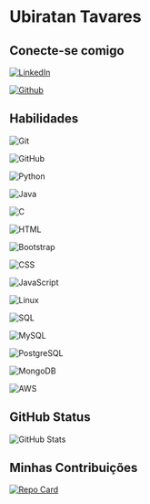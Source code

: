 # Ubiratan Tavares

## Conecte-se comigo

[![LinkedIn](https://img.shields.io/badge/LinkedIn-FF0?style=for-the-badge&logo=linkedin&logoColor=0E76A8)](https://www.linkedin.com/in/ubiratan-da-silva-tavares-a170a430/)

[![Github](https://img.shields.io/badge/GitHub-FF0?style=for-the-badge&logo=GitHub&logoColor=0E76A8)](https://github.com/ubiratantavares)

## Habilidades

![Git](https://img.shields.io/badge/Git-FF0?style=for-the-badge&logo=Git)

![GitHub](https://img.shields.io/badge/GitHub-FF0?style=for-the-badge&logo=GitHUb)

![Python](https://img.shields.io/badge/Python-FF0?style=for-the-badge&logo=python)

![Java](https://img.shields.io/badge/Java-FF0?style=for-the-badge&logo=java)

![C](https://img.shields.io/badge/C-FF0?style=for-the-badge&logo=c)

![HTML](https://img.shields.io/badge/HTML-FF0?style=for-the-badge&logo=HTML)

![Bootstrap](https://img.shields.io/badge/Bootstrap-FF0?style=for-the-badge&logo=Bootsatrap)

![CSS](https://img.shields.io/badge/CSS-FF0?style=for-the-badge&logo=CSS)

![JavaScript](https://img.shields.io/badge/JavaScript-FF0?style=for-the-badge&logo=JavaScript)

![Linux](https://img.shields.io/badge/Linux-FF0?style=for-the-badge&logo=Linux)

![SQL](https://img.shields.io/badge/SQL-FF0?style=for-the-badge&logo=SQL)

![MySQL](https://img.shields.io/badge/MySQL-FF0?style=for-the-badge&logo=MySQL)

![PostgreSQL](https://img.shields.io/badge/PostgreSQL-FF0?style=for-the-badge&logo=MongoDB)

![MongoDB](https://img.shields.io/badge/MongoDB-FF0?style=for-the-badge&logo=PostgreSQL)

![AWS](https://img.shields.io/badge/AWS-FF0?style=for-the-badge&logo=AWS)


## GitHub Status

![GitHub Stats](https://github-readme-stats.vercel.app/api?username=ubiratantavares&theme=transparent&bg_color=FF0&border_color=30A3DC&show_icons=true&icon_color=30A3DC&title_color=E94D5F&text_color=000&hide_title=true&hide=stars)


## Minhas Contribuições

[![Repo Card](https://github-readme-stats.vercel.app/api/pin/?username=ubiratantavares&repo=project-open-source&bg_color=FF0&border_color=30A3DC&show_icons=true&icon_color=30A3DC&title_color=E94D5F&text_color=000)](https://github.com/ubiratantavares/project-open-source)


